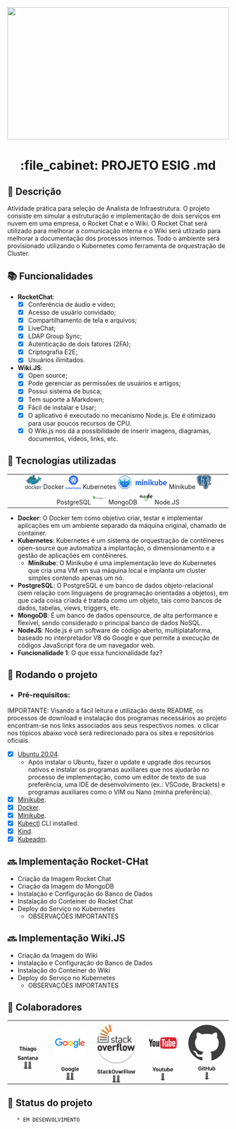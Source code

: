 <img src="https://scontent.fnat2-1.fna.fbcdn.net/v/t39.30808-6/238342261_210080597742177_8206461851856926361_n.jpg?_nc_cat=101&ccb=1-5&_nc_sid=6e5ad9&_nc_ohc=SaFCQtUegHYAX8ckb2B&_nc_ht=scontent.fnat2-1.fna&oh=ff67f6ffb199b1811fd4014e90f578fc&oe=619B46EE" height="300" width="100%" />

<h1 align="center">:file_cabinet: PROJETO ESIG .md</h1>

## :memo: Descrição
Atividade prática para seleção de Analista de Infraestrutura.
O projeto consiste em simular a estruturação e implementação de dois serviços em nuvem em uma empresa, o Rocket Chat e o Wiki.
O Rocket Chat será utilizado para melhorar a comunicação interna e o Wiki será utlizado para melhorar a documentação dos processos internos.
Todo o ambiente será provisionado utilizando o Kubernetes como ferramenta de orquestração de Cluster.


## :books: Funcionalidades
* <b>RocketChat</b>:
   - [x] Conferência de áudio e vídeo; 
   - [x] Acesso de usuário convidado;
   - [x] Compartilhamento de tela e arquivos; 
   - [x] LiveChat; 
   - [x] LDAP Group Sync;  
   - [x] Autenticação de dois fatores (2FA); 
   - [x] Criptografia E2E; 
   - [x] Usuários ilimitados.
* <b>Wiki.JS</b>:
   - [x] Open source;
   - [x] Pode gerenciar as permissões de usuários e artigos;
   - [x] Possui sistema de busca;
   - [x] Tem suporte a Markdown;
   - [x] Fácil de instalar e Usar;
   - [x] O aplicativo é executado no mecanismo Node.js. Ele é otimizado para usar poucos recursos de CPU.
   - [x] O Wiki.js nos dá a possibilidade de inserir imagens, diagramas, documentos, vídeos, links, etc.
 
## :wrench: Tecnologias utilizadas
<table>
  <tr>
   <td align="center">
      <code><img height="32" src="https://github.com/thimasan/ESIG_Project/blob/main/imagens_repositorio/docker_official_logo_icon_169250.png?raw=true"/></code>         Docker
      <code><img height="32" src="https://github.com/thimasan/ESIG_Project/blob/main/imagens_repositorio/kubernetes.png?raw=true"/></code>   Kubernetes
      <code><img height="32" src="https://github.com/thimasan/ESIG_Project/blob/main/imagens_repositorio/minikube.jpg?raw=true"/></code> Minikube
      <code><img height="32" src="https://raw.githubusercontent.com/github/explore/80688e429a7d4ef2fca1e82350fe8e3517d3494d/topics/postgresql/postgresql.png" alt="PostegreSQL"/></code>    PostgreSQL
      <code><img height="32" src="https://raw.githubusercontent.com/github/explore/80688e429a7d4ef2fca1e82350fe8e3517d3494d/topics/mongodb/mongodb.png" alt="MongoDB"/></code>   MongoDB
      <code><img height="32" src="https://github.com/thimasan/ESIG_Project/blob/main/imagens_repositorio/Node%20Medio.png?raw=true" alt="Nodejs"/></code> Node.JS
      
</table>
 
* <b>Docker</b>: O Docker tem como objetivo criar, testar e implementar aplicações em um ambiente separado da máquina original, chamado de container.   
* <b>Kubernetes</b>: Kubernetes é um sistema de orquestração de contêineres open-source que automatiza a implantação, o dimensionamento e a gestão de aplicações em contêineres.  
  * <b>Minikube</b>: O Minikube é uma implementação leve do Kubernetes que cria uma VM em sua máquina local e implanta um cluster simples contendo apenas um nó.
* <b>PostgreSQL</b>: O PostgreSQL é um banco de dados objeto-relacional (sem relação com linguagens de programação orientadas a objetos), em que cada coisa criada é tratada como um objeto, tais como bancos de dados, tabelas, views, triggers, etc.
* <b>MongoDB</b>: É um banco de dados opensource, de alta performance e flexível, sendo considerado o principal banco de dados NoSQL.
* <b>NodeJS</b>: Node.js é um software de código aberto, multiplataforma, baseado no interpretador V8 do Google e que permite a execução de códigos JavaScript fora de um navegador web.
* <b>Funcionalidade 1</b>: O que essa funcionalidade faz?

## :rocket: Rodando o projeto
   *  <h3><b> Pré-requisitos:</b></h3>
 IMPORTANTE:   Visando a fácil leitura e utilização deste README, os processos de download e instalação dos programas necessários
       ao projeto encontram-se nos links associados aos seus respectivos nomes.  o clicar nos tópicos abaixo você será redirecionado para os 
       sites e repositórios oficiais.
- [x] [Ubuntu 20.04](https://ubuntu.com/download/desktop). 
   - Após instalar o Ubuntu, fazer o update e upgrade dos recursos nativos e instalar os programas auxiliares que nos ajudarão no processo de implementação, 
   como um editor de texto de sua preferência, uma IDE de desenvolvimento (ex.: VSCode, Brackets) e programas auxiliares como o VIM ou Nano (minha preferência).
- [x] [Minikube](https://minikube.sigs.k8s.io/docs/start/).
- [x] [Docker](https://docs.docker.com/engine/install/).
- [x] [Minikube](https://minikube.sigs.k8s.io/docs/start/).
- [x] [Kubectl](https://kubernetes.io/docs/tasks/tools/install-kubectl-linux/) CLI installed.
- [x] [Kind](https://kind.sigs.k8s.io/docs/user/quick-start/).
- [x] [Kubeadm](https://kubernetes.io/docs/setup/production-environment/tools/kubeadm/install-kubeadm/).

## :soon: Implementação Rocket-CHat
   * Criação da Imagem Rocket Chat
   * Criação da Imagem do MongoDB
   * Instalação e Configuração do Banco de Dados
   * Instalação do Conteiner do Rocket Chat
   * Deploy do Serviço no Kubernetes
       - OBSERVAÇÕES IMPORTANTES
   
## :soon: Implementação Wiki.JS
   * Criação da Imagem do Wiki
   * Instalação e Configuração do Banco de Dados
   * Instalação do Conteiner do Wiki
   * Deploy do Serviço no Kubernetes
       - OBSERVAÇÕES IMPORTANTES

   
## :handshake: Colaboradores
<table>
  <tr>
    <td align="center"><a href="https://github.com/thimasan"><img style="border-radius: 50%;" src="https://avatars.githubusercontent.com/u/53660425?v=4" width="100px;" alt=""/><br /><sub><b>Thiago Santana</b></sub></a><br /><a href="https://github.com/thimasan" title="Thimasan">👨‍🚀</a></td>
    <td align="center"><a href="https://www.google.com"><img style="border-radius: 50%;" src="https://github.com/thimasan/ESIG_Project/blob/main/imagens_repositorio/Google.png?raw=true" width="100px;" alt=""/><br /><sub><b>Google</b></sub></a><br /><a href="/www.google.com" title="Enciclopédia">👨‍🚀</a></td>
    <td align="center"><a href="https://pt.stackoverflow.com/"><img style="border-radius: 50%;" src="https://github.com/thimasan/ESIG_Project/blob/main/imagens_repositorio/STACK.png?raw=true" width="100px;" alt=""/><br /><sub><b>StackOverFlow</b></sub></a><br /><a href=https://pt.stackoverflow.com/" title="Consultas">👨‍🚀</a></td>
    <td align="center"><a href="https://www.youtube.com"><img style="border-radius: 50%;" src="https://github.com/thimasan/ESIG_Project/blob/main/imagens_repositorio/youtube%20pequeno.png?raw=true4" width="100px;" alt=""/><br /><sub><b>Youtube</b></sub></a><br /><a href="https://www.youtube.com" title="Professor">🚀</a></td>
    <td align="center"><a href="https://github.com/"><img style="border-radius: 50%;" src="https://github.com/thimasan/ESIG_Project/blob/main/imagens_repositorio/github.png?raw=true" width="100px;" alt=""/><br /><sub><b>GitHub</b></sub></a><br /><a href="https://github.com" title="Mercado">🚀</a></td>
  </tr>
</table>

## :dart: Status do projeto
       * EM DESENVOLVIMENTO
